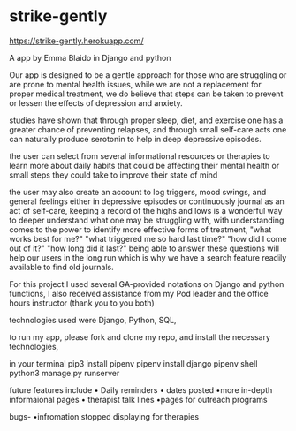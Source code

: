 # strike-gently

https://strike-gently.herokuapp.com/

A app by Emma Blaido in Django and python

Our app is designed to be a gentle approach for those who are struggling or are prone to mental health issues, while we are not a replacement for proper medical treatment, we do believe that steps can be taken to prevent or lessen the effects of depression and anxiety.

studies have shown that through proper sleep, diet, and exercise one has a greater chance of preventing relapses, and through small self-care acts one can naturally produce serotonin to help in deep depressive episodes.

the user can select from several informational resources or therapies to learn more about daily habits that could be affecting their mental health or small steps they could take to improve their state of mind 

the user may also create an account to log triggers, mood swings, and general feelings either in depressive episodes or continuously journal as an act of self-care, keeping a record of the highs and lows is a wonderful way to deeper understand what one may be struggling with, with understanding comes to the power to identify more effective forms of treatment, "what works best for me?" "what triggered me so hard last time?" "how did I come out of it?" "how long did it last?" being able to answer these questions will help our users in the long run which is why we have a search feature readily available to find old journals.


For this project I used several GA-provided notations on Django and python functions, I also received assistance from my Pod leader and the office hours instructor (thank you to you both) 

technologies used were Django, Python, SQL, 

to run my app, please fork and clone my repo, and install the necessary technologies, 

in your terminal
pip3 install pipenv 
pipenv install django 
pipenv shell
python3 manage.py runserver

future features include 
• Daily reminders 
• dates posted 
•more in-depth informaional pages 
• therapist talk lines 
•pages for outreach programs 


bugs- 
•infromation stopped displaying for therapies